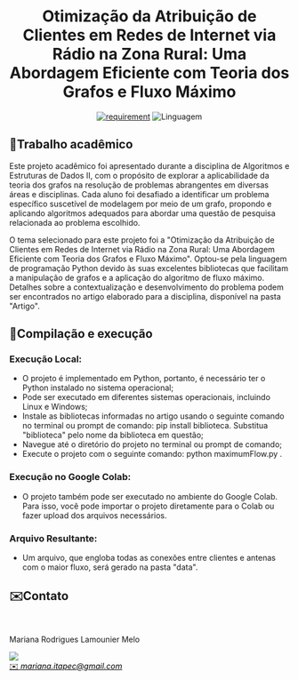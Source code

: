 <h1 align="center" font-size="200em"><b>Otimização da Atribuição de Clientes em Redes de Internet via Rádio na Zona Rural: Uma Abordagem Eficiente com Teoria dos Grafos e Fluxo Máximo</b></h1>

<div align = "center" >
<!-- imagem -->


[![requirement](https://img.shields.io/badge/IDE-Visual%20Studio%20Code-800080)](https://code.visualstudio.com/docs/?dv=linux64_deb)
![Linguagem](https://img.shields.io/badge/Linguagem-Python-purple)
</div>


## 📌Trabalho acadêmico


Este projeto acadêmico foi apresentado durante a disciplina de Algoritmos e Estruturas de Dados II, com o propósito de explorar a aplicabilidade da teoria dos grafos na resolução de problemas abrangentes em diversas áreas e disciplinas. Cada aluno foi desafiado a identificar um problema específico suscetível de modelagem por meio de um grafo, propondo e aplicando algoritmos adequados para abordar uma questão de pesquisa relacionada ao problema escolhido.

O tema selecionado para este projeto foi a "Otimização da Atribuição de Clientes em Redes de Internet via Rádio na Zona Rural: Uma Abordagem Eficiente com Teoria dos Grafos e Fluxo Máximo". Optou-se pela linguagem de programação Python devido às suas excelentes bibliotecas que facilitam a manipulação de grafos e a aplicação do algoritmo de fluxo máximo. Detalhes sobre a contextualização e desenvolvimento do problema podem ser encontrados no artigo elaborado para a disciplina, disponível na pasta "Artigo".

## 👾Compilação e execução

### Execução Local:

- O projeto é implementado em Python, portanto, é necessário ter o Python instalado no sistema operacional;
- Pode ser executado em diferentes sistemas operacionais, incluindo Linux e Windows;
- Instale as bibliotecas informadas no artigo usando o seguinte comando no terminal ou prompt de comando: pip install biblioteca. Substitua "biblioteca" pelo nome da biblioteca em questão;
- Navegue até o diretório do projeto no terminal ou prompt de comando;
- Execute o projeto com o seguinte comando: python maximumFlow.py .

### Execução no Google Colab:

- O projeto também pode ser executado no ambiente do Google Colab. Para isso, você pode importar o projeto diretamente para o Colab ou fazer upload dos arquivos necessários.

### Arquivo Resultante:

- Um arquivo, que engloba todas as conexões entre clientes e antenas com o maior fluxo, será gerado na pasta "data".

## ✉️Contato
<div>
 <br><p align="justify"> Mariana Rodrigues Lamounier Melo</p>
 <a href="https://t.me/MariRodriguess0">
 <img align="center" src="https://img.shields.io/badge/Telegram-2CA5E0?style=for-the-badge&logo=telegram&logoColor=white"/> 
 </div>
<a style="color:black" href="mailto:mariana.itapec@gmail.com?subject=[GitHub]%20Source%20Dynamic%20Lists">
✉️ <i>mariana.itapec@gmail.com</i>
</a>
